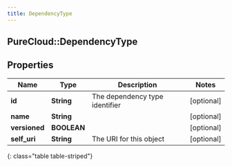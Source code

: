 ```yaml
---
title: DependencyType
---
```

## PureCloud::DependencyType

## Properties

|Name | Type | Description | Notes|
|------------ | ------------- | ------------- | -------------|
| **id** | **String** | The dependency type identifier | [optional] |
| **name** | **String** |  | [optional] |
| **versioned** | **BOOLEAN** |  | [optional] |
| **self_uri** | **String** | The URI for this object | [optional] |
{: class="table table-striped"}


